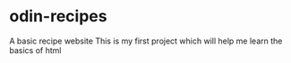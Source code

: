 # odin-recipes
A basic recipe website
This is my first project which will help me learn the basics of html